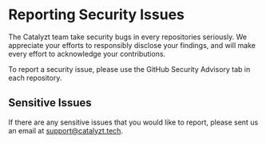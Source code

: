# Reporting Security Issues

The Catalyzt team take security bugs in every repositories seriously. We appreciate your efforts to responsibly disclose your findings, and will make every effort to acknowledge your contributions.

To report a security issue, please use the GitHub Security Advisory tab in each repository.


## Sensitive Issues

If there are any sensitive issues that you would like to report, please sent us an email at [support@catalyzt.tech](mailto:support@catalyzt.tech).
